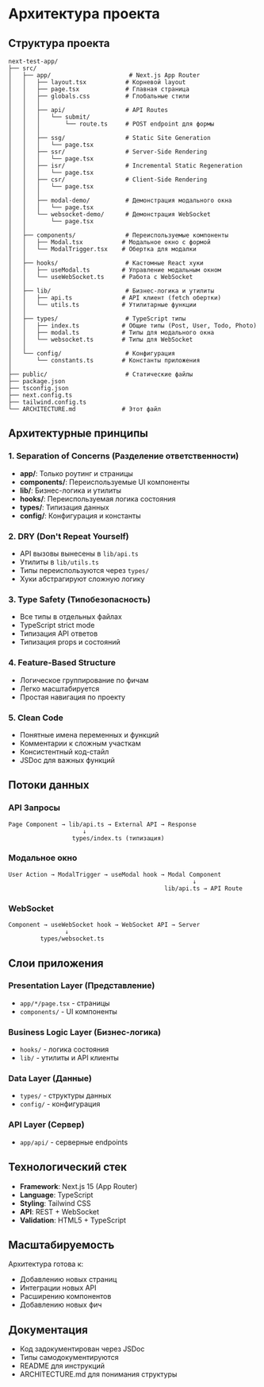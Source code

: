 # Архитектура проекта

## Структура проекта

```
next-test-app/
├── src/
│   ├── app/                      # Next.js App Router
│   │   ├── layout.tsx           # Корневой layout
│   │   ├── page.tsx             # Главная страница
│   │   ├── globals.css          # Глобальные стили
│   │   │
│   │   ├── api/                 # API Routes
│   │   │   └── submit/
│   │   │       └── route.ts     # POST endpoint для формы
│   │   │
│   │   ├── ssg/                 # Static Site Generation
│   │   │   └── page.tsx
│   │   ├── ssr/                 # Server-Side Rendering
│   │   │   └── page.tsx
│   │   ├── isr/                 # Incremental Static Regeneration
│   │   │   └── page.tsx
│   │   ├── csr/                 # Client-Side Rendering
│   │   │   └── page.tsx
│   │   │
│   │   ├── modal-demo/          # Демонстрация модального окна
│   │   │   └── page.tsx
│   │   └── websocket-demo/      # Демонстрация WebSocket
│   │       └── page.tsx
│   │
│   ├── components/              # Переиспользуемые компоненты
│   │   ├── Modal.tsx           # Модальное окно с формой
│   │   └── ModalTrigger.tsx    # Обертка для модалки
│   │
│   ├── hooks/                   # Кастомные React хуки
│   │   ├── useModal.ts         # Управление модальным окном
│   │   └── useWebSocket.ts     # Работа с WebSocket
│   │
│   ├── lib/                     # Бизнес-логика и утилиты
│   │   ├── api.ts              # API клиент (fetch обертки)
│   │   └── utils.ts            # Утилитарные функции
│   │
│   ├── types/                   # TypeScript типы
│   │   ├── index.ts            # Общие типы (Post, User, Todo, Photo)
│   │   ├── modal.ts            # Типы для модального окна
│   │   └── websocket.ts        # Типы для WebSocket
│   │
│   └── config/                  # Конфигурация
│       └── constants.ts        # Константы приложения
│
├── public/                      # Статические файлы
├── package.json
├── tsconfig.json
├── next.config.ts
├── tailwind.config.ts
└── ARCHITECTURE.md             # Этот файл

```

## Архитектурные принципы

### 1. **Separation of Concerns (Разделение ответственности)**
- **app/**: Только роутинг и страницы
- **components/**: Переиспользуемые UI компоненты
- **lib/**: Бизнес-логика и утилиты
- **hooks/**: Переиспользуемая логика состояния
- **types/**: Типизация данных
- **config/**: Конфигурация и константы

### 2. **DRY (Don't Repeat Yourself)**
- API вызовы вынесены в `lib/api.ts`
- Утилиты в `lib/utils.ts`
- Типы переиспользуются через `types/`
- Хуки абстрагируют сложную логику

### 3. **Type Safety (Типобезопасность)**
- Все типы в отдельных файлах
- TypeScript strict mode
- Типизация API ответов
- Типизация props и состояний

### 4. **Feature-Based Structure**
- Логическое группирование по фичам
- Легко масштабируется
- Простая навигация по проекту

### 5. **Clean Code**
- Понятные имена переменных и функций
- Комментарии к сложным участкам
- Консистентный код-стайл
- JSDoc для важных функций

## Потоки данных

### API Запросы
```
Page Component → lib/api.ts → External API → Response
                     ↓
                  types/index.ts (типизация)
```

### Модальное окно
```
User Action → ModalTrigger → useModal hook → Modal Component
                                                    ↓
                                            lib/api.ts → API Route
```

### WebSocket
```
Component → useWebSocket hook → WebSocket API → Server
                ↓
         types/websocket.ts
```

## Слои приложения

### Presentation Layer (Представление)
- `app/*/page.tsx` - страницы
- `components/` - UI компоненты

### Business Logic Layer (Бизнес-логика)
- `hooks/` - логика состояния
- `lib/` - утилиты и API клиенты

### Data Layer (Данные)
- `types/` - структуры данных
- `config/` - конфигурация

### API Layer (Сервер)
- `app/api/` - серверные endpoints

## Технологический стек

- **Framework**: Next.js 15 (App Router)
- **Language**: TypeScript
- **Styling**: Tailwind CSS
- **API**: REST + WebSocket
- **Validation**: HTML5 + TypeScript

## Масштабируемость

Архитектура готова к:
- Добавлению новых страниц
- Интеграции новых API
- Расширению компонентов
- Добавлению новых фич

## Документация

- Код задокументирован через JSDoc
- Типы самодокументируются
- README для инструкций
- ARCHITECTURE.md для понимания структуры


